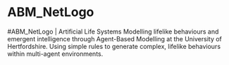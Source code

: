 # ABM_NetLogo
#ABM_NetLogo | Artificial Life Systems
Modelling lifelike behaviours and emergent intelligence through Agent-Based Modelling at the University of Hertfordshire. Using simple rules to generate complex, lifelike behaviours within multi-agent environments.
